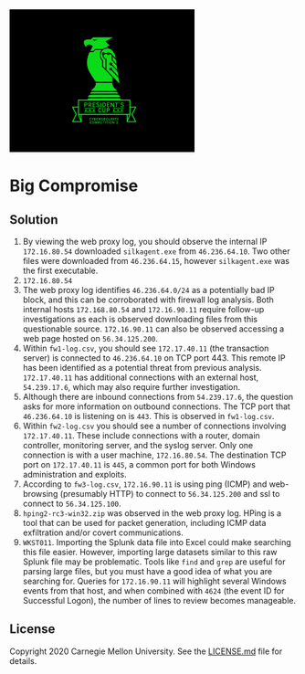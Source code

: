 <img src="../../../logo.png" height="250px">

# Big Compromise

## Solution

1. By viewing the web proxy log, you should observe the internal IP `172.16.80.54` downloaded `silkagent.exe` from
`46.236.64.10`. Two other files were downloaded from `46.236.64.15`, however `silkagent.exe` was the first executable.
2. `172.16.80.54`
3. The web proxy log identifies `46.236.64.0/24` as a potentially bad IP block, and this can be corroborated with
firewall log analysis. Both internal hosts `172.168.80.54` and `172.16.90.11` require follow-up investigations as each
is observed downloading files from this questionable source. `172.16.90.11` can also be observed accessing a web page
hosted on `56.34.125.200`.
4. Within `fw1-log.csv`, you should see `172.17.40.11` (the transaction server) is connected to `46.236.64.10` on TCP
port 443. This remote IP has been identified as a potential threat from previous analysis. `172.17.40.11` has additional
connections with an external host, `54.239.17.6`, which may also require further investigation.
5. Although there are inbound connections from `54.239.17.6`, the question asks for more information on outbound
connections. The TCP port that `46.236.64.10` is listening on is `443`. This is observed in `fw1-log.csv`.
6. Within `fw2-log.csv` you should see a number of connections involving `172.17.40.11`.  These include connections with
a router, domain controller, monitoring server, and the syslog server. Only one connection is with a user machine,
`172.16.80.54`. The destination TCP port on `172.17.40.11` is `445`, a common port for both Windows administration and
exploits.
7. According to `fw3-log.csv`, `172.16.90.11` is using ping (ICMP) and web-browsing (presumably HTTP) to connect to
`56.34.125.200` and ssl to connect to `56.34.125.100`.
8. `hping2-rc3-win32.zip` was observed in the web proxy log. HPing is a tool that can be used for packet generation,
including ICMP data exfiltration and/or covert communications.
9. `WKST011`. Importing the Splunk data file into Excel could make searching this file easier. However, importing large
datasets similar to this raw Splunk file may be problematic. Tools like `find` and `grep` are useful for parsing large
files, but you must have a good idea of what you are searching for. Queries for `172.16.90.11` will highlight several
Windows events from that host, and when combined with `4624` (the event ID for Successful Logon), the number of lines to
review becomes manageable.

## License
Copyright 2020 Carnegie Mellon University. See the [LICENSE.md](../../../LICENSE.md) file for details.